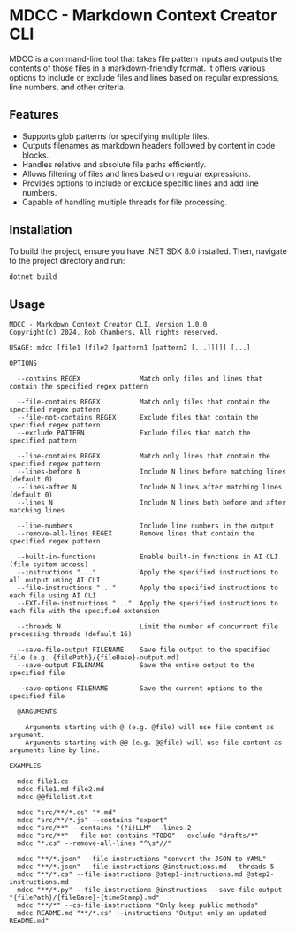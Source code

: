 # MDCC - Markdown Context Creator CLI

MDCC is a command-line tool that takes file pattern inputs and outputs the contents of those files in a markdown-friendly format. It offers various options to include or exclude files and lines based on regular expressions, line numbers, and other criteria.

## Features
- Supports glob patterns for specifying multiple files.
- Outputs filenames as markdown headers followed by content in code blocks.
- Handles relative and absolute file paths efficiently.
- Allows filtering of files and lines based on regular expressions.
- Provides options to include or exclude specific lines and add line numbers.
- Capable of handling multiple threads for file processing.

## Installation
To build the project, ensure you have .NET SDK 8.0 installed. Then, navigate to the project directory and run:

```bash
dotnet build
```

## Usage

```plaintext
MDCC - Markdown Context Creator CLI, Version 1.0.0
Copyright(c) 2024, Rob Chambers. All rights reserved.

USAGE: mdcc [file1 [file2 [pattern1 [pattern2 [...]]]]] [...]

OPTIONS

  --contains REGEX               Match only files and lines that contain the specified regex pattern

  --file-contains REGEX          Match only files that contain the specified regex pattern
  --file-not-contains REGEX      Exclude files that contain the specified regex pattern
  --exclude PATTERN              Exclude files that match the specified pattern

  --line-contains REGEX          Match only lines that contain the specified regex pattern
  --lines-before N               Include N lines before matching lines (default 0)
  --lines-after N                Include N lines after matching lines (default 0)
  --lines N                      Include N lines both before and after matching lines

  --line-numbers                 Include line numbers in the output
  --remove-all-lines REGEX       Remove lines that contain the specified regex pattern

  --built-in-functions           Enable built-in functions in AI CLI (file system access)
  --instructions "..."           Apply the specified instructions to all output using AI CLI
  --file-instructions "..."      Apply the specified instructions to each file using AI CLI
  --EXT-file-instructions "..."  Apply the specified instructions to each file with the specified extension

  --threads N                    Limit the number of concurrent file processing threads (default 16)

  --save-file-output FILENAME    Save file output to the specified file (e.g. {filePath}/{fileBase}-output.md)
  --save-output FILENAME         Save the entire output to the specified file

  --save-options FILENAME        Save the current options to the specified file

  @ARGUMENTS

    Arguments starting with @ (e.g. @file) will use file content as argument.
    Arguments starting with @@ (e.g. @@file) will use file content as arguments line by line.

EXAMPLES

  mdcc file1.cs
  mdcc file1.md file2.md
  mdcc @@filelist.txt

  mdcc "src/**/*.cs" "*.md"
  mdcc "src/**/*.js" --contains "export"
  mdcc "src/**" --contains "(?i)LLM" --lines 2
  mdcc "src/**" --file-not-contains "TODO" --exclude "drafts/*"
  mdcc "*.cs" --remove-all-lines "^\s*//"

  mdcc "**/*.json" --file-instructions "convert the JSON to YAML"
  mdcc "**/*.json" --file-instructions @instructions.md --threads 5
  mdcc "**/*.cs" --file-instructions @step1-instructions.md @step2-instructions.md
  mdcc "**/*.py" --file-instructions @instructions --save-file-output "{filePath}/{fileBase}-{timeStamp}.md"
  mdcc "**/*" --cs-file-instructions "Only keep public methods"
  mdcc README.md "**/*.cs" --instructions "Output only an updated README.md"
```
